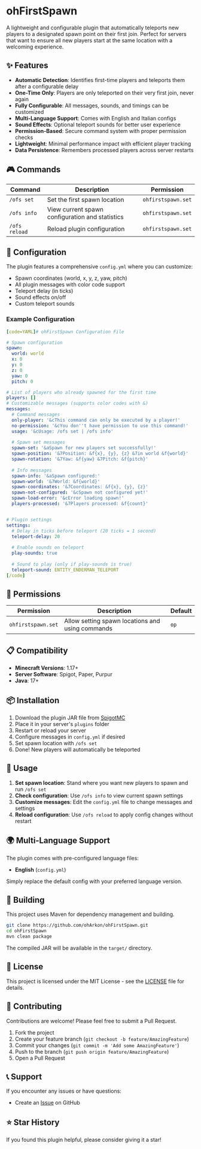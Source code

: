 # ohFirstSpawn

A lightweight and configurable plugin that automatically teleports new players to a designated spawn point on their first join. Perfect for servers that want to ensure all new players start at the same location with a welcoming experience.

## ✨ Features

- **Automatic Detection**: Identifies first-time players and teleports them after a configurable delay
- **One-Time Only**: Players are only teleported on their very first join, never again
- **Fully Configurable**: All messages, sounds, and timings can be customized
- **Multi-Language Support**: Comes with English and Italian configs
- **Sound Effects**: Optional teleport sounds for better user experience
- **Permission-Based**: Secure command system with proper permission checks
- **Lightweight**: Minimal performance impact with efficient player tracking
- **Data Persistence**: Remembers processed players across server restarts

## 🎮 Commands

| Command | Description | Permission |
|---------|-------------|------------|
| `/ofs set` | Set the first spawn location | `ohfirstspawn.set` |
| `/ofs info` | View current spawn configuration and statistics | `ohfirstspawn.set` |
| `/ofs reload` | Reload plugin configuration | `ohfirstspawn.set` |

## 🔧 Configuration

The plugin features a comprehensive `config.yml` where you can customize:

- Spawn coordinates (world, x, y, z, yaw, pitch)
- All plugin messages with color code support
- Teleport delay (in ticks)
- Sound effects on/off
- Custom teleport sounds

### Example Configuration

```yaml
[code=YAML]# ohFirstSpawn Configuration File

# Spawn configuration
spawn:
  world: world
  x: 0
  y: 0
  z: 0
  yaw: 0
  pitch: 0

# List of players who already spawned for the first time
players: []
# Customizable messages (supports color codes with &)
messages:
  # Command messages
  only-player: '&cThis command can only be executed by a player!'
  no-permission: '&cYou don''t have permission to use this command!'
  usage: '&cUsage: /ofs set | /ofs info'
 
  # Spawn set messages
  spawn-set: '&aSpawn for new players set successfully!'
  spawn-position: '&7Position: &f{x}, {y}, {z} &7in world &f{world}'
  spawn-rotation: '&7Yaw: &f{yaw} &7Pitch: &f{pitch}'
 
  # Info messages
  spawn-info: '&aSpawn configured:'
  spawn-world: '&7World: &f{world}'
  spawn-coordinates: '&7Coordinates: &f{x}, {y}, {z}'
  spawn-not-configured: '&cSpawn not configured yet!'
  spawn-load-error: '&cError loading spawn!'
  players-processed: '&7Players processed: &f{count}'


# Plugin settings
settings:
  # Delay in ticks before teleport (20 ticks = 1 second)
  teleport-delay: 20
 
  # Enable sounds on teleport
  play-sounds: true
 
  # Sound to play (only if play-sounds is true)
  teleport-sound: ENTITY_ENDERMAN_TELEPORT
[/code]
```

## 🔐 Permissions

| Permission | Description | Default |
|------------|-------------|---------|
| `ohfirstspawn.set` | Allow setting spawn locations and using commands | `op` |

## 📋 Compatibility

- **Minecraft Versions**: 1.17+
- **Server Software**: Spigot, Paper, Purpur
- **Java**: 17+

## 📦 Installation

1. Download the plugin JAR file from [SpigotMC](https://www.spigotmc.org/resources/ohfirstspawn.127596)
2. Place it in your server's `plugins` folder
3. Restart or reload your server
4. Configure messages in `config.yml` if desired
5. Set spawn location with `/ofs set`
6. Done! New players will automatically be teleported

## 🚀 Usage

1. **Set spawn location**: Stand where you want new players to spawn and run `/ofs set`
2. **Check configuration**: Use `/ofs info` to view current spawn settings
3. **Customize messages**: Edit the `config.yml` file to change messages and settings
4. **Reload configuration**: Use `/ofs reload` to apply config changes without restart

## 🌍 Multi-Language Support

The plugin comes with pre-configured language files:

- **English** (`config.yml`)

Simply replace the default config with your preferred language version.

## 🔨 Building

This project uses Maven for dependency management and building.

```bash
git clone https://github.com/ohArkon/ohFirstSpawn.git
cd ohFirstSpawn
mvn clean package
```

The compiled JAR will be available in the `target/` directory.

## 📄 License

This project is licensed under the MIT License - see the [LICENSE](LICENSE) file for details.

## 🤝 Contributing

Contributions are welcome! Please feel free to submit a Pull Request.

1. Fork the project
2. Create your feature branch (`git checkout -b feature/AmazingFeature`)
3. Commit your changes (`git commit -m 'Add some AmazingFeature'`)
4. Push to the branch (`git push origin feature/AmazingFeature`)
5. Open a Pull Request

## 📞 Support

If you encounter any issues or have questions:

- Create an [Issue](../../issues) on GitHub

## ⭐ Star History

If you found this plugin helpful, please consider giving it a star!
